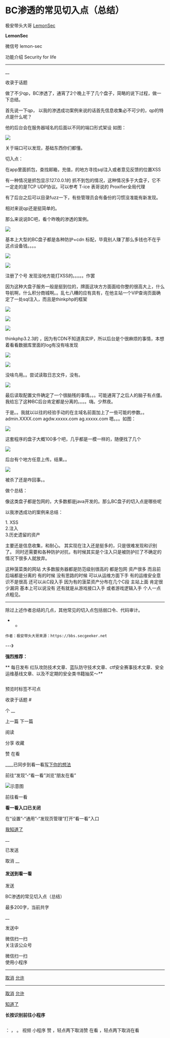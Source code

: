 #  BC渗透的常见切入点（总结）

极安带头大哥  [ LemonSec ](javascript:void\(0\);)

**LemonSec** ![]()

微信号 lemon-sec

功能介绍 Security for life

____

__

收录于话题

做了不少qp，BC渗透了，通宵了2个晚上干了几个盘子，简略的说下过程，做一下总结。  
  
首先说一下qp， 以我的渗透成功案例来说的话首先信息收集必不可少的，qp的特点是什么呢？  
  
他的后台会在服务器域名的后面以不同的端口形式架设 如图：

  

![](http://hk-proxy.gitwarp.com/https://raw.githubusercontent.com/tuchuang9/tc1/refs/heads/main/public/20210830200757.png)

  

关于端口可以发现，基础东西你们都懂。  
  
切入点：

  

在app里面抓包，查找邮箱，充值，的地方寻找sql注入或者意见反馈的位置XSS  
  
有一种情况是抓包显示127.0.0.1的 抓不到包的情况，这种情况多于大盘子，它不一定走的是TCP UDP协议。可以参考 T-ice 表哥说的
Proxifier全局代理  
  
有了后台之后可以目录fuzz一下，有些管理员会有备份的习惯没准能有新发现。  
  
相对来说qp还是挺简单的。  
  
那么来说说BC吧，看个昨晚的渗透的案例。  

  

![](http://hk-proxy.gitwarp.com/https://raw.githubusercontent.com/tuchuang9/tc1/refs/heads/main/public/20210830200758.png)

  

基本上大型的BC盘子都是各种防护+cdn 标配，毕竟别人赚了那么多钱也不在乎这点设备钱。。。。

![](http://hk-proxy.gitwarp.com/https://raw.githubusercontent.com/tuchuang9/tc1/refs/heads/main/public/20210830200800.png)

![](http://hk-proxy.gitwarp.com/https://raw.githubusercontent.com/tuchuang9/tc1/refs/heads/main/public/20210830200802.png)

注册了个号 发现没地方能打XSS的。。。。。作罢  
  
因为这种大盘子服务一般是挺到位的，牌面这块方方面面给你整的很高大上，什么导航啊，什么积分商城啊。。乱七八糟的应有具有，在他主站一个VIP查询页面确定了一处sql注入，而且是thinkphp的框架

![](http://hk-proxy.gitwarp.com/https://raw.githubusercontent.com/tuchuang9/tc1/refs/heads/main/public/20210830200803.png)

![](http://hk-proxy.gitwarp.com/https://raw.githubusercontent.com/tuchuang9/tc1/refs/heads/main/public/20210830200805.png)

![](http://hk-proxy.gitwarp.com/https://raw.githubusercontent.com/tuchuang9/tc1/refs/heads/main/public/20210830200806.png)

thinkphp3.2.3的 ，因为有CDN不知道真实IP，所以后台是个很麻烦的事情，本想着看看数据库里面的log有没有啥发现

![](http://hk-proxy.gitwarp.com/https://raw.githubusercontent.com/tuchuang9/tc1/refs/heads/main/public/20210830200807.png)

![](http://hk-proxy.gitwarp.com/https://raw.githubusercontent.com/tuchuang9/tc1/refs/heads/main/public/20210830200809.png)

没啥鸟用。。尝试读取日志文件，没有。

![](http://hk-proxy.gitwarp.com/https://raw.githubusercontent.com/tuchuang9/tc1/refs/heads/main/public/20210830200810.png)

最后读取配置文件确定了一个很脑残的事情。。。可能通宵了之后人的脑子有点僵。我给忘了这种BC后台肯定都是分离的。。。。嗨。少熬夜。  
  
于是。。我就以以往的经验手动的在主域名前面加上了一些可能的参数。。admin.XXXX.com   agdw.xxxxx.com
ag.xxxxx.com   嗯。。。如图：  

![](http://hk-proxy.gitwarp.com/https://raw.githubusercontent.com/tuchuang9/tc1/refs/heads/main/public/20210830200812.png)

  

这套程序的盘子大概100多个吧，几乎都是一模一样的，随便找了几个  

![](http://hk-proxy.gitwarp.com/https://raw.githubusercontent.com/tuchuang9/tc1/refs/heads/main/public/20210830200813.png)

后台有个地方任意上传。结果。。  
  

![](http://hk-proxy.gitwarp.com/https://raw.githubusercontent.com/tuchuang9/tc1/refs/heads/main/public/20210830200815.png)

  

被杀了还是咋回事。。  
  
做个总结：  
  
像这类盘子都是包网的，大多数都是java开发的。那么BC盘子的切入点是哪些呢  
  
以我渗透成功的案例来总结：  
  
1\. XSS  
2.注入  
3.历史遗留的资产  
  
主要还是信息收集，和耐心。 其实现在注入还是挺多的，只是很难发现和识别了。
同时还需要和各种防护对抗，有时候其实是个注入只是被防护拦了不确定的情况下很多人就放弃。

  

这种菠菜类的网站 大多数服务器都是防范级别很高的 都是包网 资产很多 而且前后端都是分离的 有的时候 没有思路的时候 可以从运维方面下手
有的运维安全意识不是很高 还可以从C段入手 因为有的菠菜资产分布在几个C段 主站上面 肯定很少漏洞 基本上可以说没有  还有就是从游戏接口入手
或者游戏逻辑入手 个人一点点粗见。

* * *

  

除过上述作者总结的几点，其他常见的切入点包括弱口令、代码审计。

  

  *   * 

    
    
    作者：极安带头大哥来源：https://bbs.secgeeker.net

\---》  

 **强烈推荐：**

 **     每日发布 红队攻防技术文章、蓝队防守技术文章、ctf安全赛事技术文章、安全运维基线文章、以及不定期的安全类书籍抽奖～**

![]()

预览时标签不可点

收录于话题 #

个 __

上一篇 下一篇

阅读

分享 收藏

赞 在看

____已同步到看一看[写下你的想法](javascript:;)

前往“发现”-“看一看”浏览“朋友在看”

![示意图](//res.wx.qq.com/mmbizwap/zh_CN/htmledition/images/pic/appmsg/pic_like_comment55871f.png)

前往看一看

**看一看入口已关闭**

在“设置”-“通用”-“发现页管理”打开“看一看”入口

[我知道了](javascript:;)

__

已发送

取消 __

####  发送到看一看

发送

BC渗透的常见切入点（总结）

最多200字，当前共字

__

发送中

微信扫一扫  
关注该公众号

微信扫一扫  
使用小程序

****

[取消](javascript:void\(0\);) [允许](javascript:void\(0\);)

****

[取消](javascript:void\(0\);) [允许](javascript:void\(0\);)

[知道了](javascript:;)

**长按识别前往小程序**

![]()

： ， 。 视频 小程序 赞 ，轻点两下取消赞 在看 ，轻点两下取消在看

